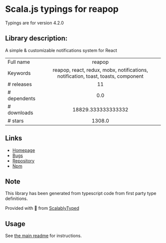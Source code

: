 
# Scala.js typings for reapop

Typings are for version 4.2.0

## Library description:
A simple & customizable notifications system for React

|                    |                 |
| ------------------ | :-------------: |
| Full name          | reapop |
| Keywords           | reapop, react, redux, mobx, notifications, notification, toast, toasts, component |
| # releases         | 11 |
| # dependents       | 0.0 |
| # downloads        | 18829.333333333332 |
| # stars            | 1308.0 |

## Links
- [Homepage](https://github.com/LouisBarranqueiro/reapop#readme)
- [Bugs](https://github.com/LouisBarranqueiro/reapop/issues)
- [Repository](https://github.com/LouisBarranqueiro/reapop)
- [Npm](https://www.npmjs.com/package/reapop)
    


## Note
This library has been generated from typescript code from first party type definitions.

Provided with :purple_heart: from [ScalablyTyped](https://github.com/oyvindberg/ScalablyTyped)

## Usage
See [the main readme](../../readme.md) for instructions.


